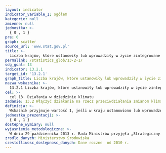 ```yaml
---
layout: indicator
indicator_variable_1: ogółem
kategorie: null
zmienne: null
jednostka: >-
  { 0 , 1 }
pre: 0
graph: scatter
source_url: 'www.stat.gov.pl'
title: >-
  Liczba krajów, które ustanowiły lub wprowadziły w życie zintegrowane polityki / strategie / plany zwiększające ich zdolność do przystosowania się do niekorzystnych skutków zmian klimatu, wspierające odporność klimatu i niską emisję gazów cieplarnianych w sposób niezagrażający produkcji żywności (w tym dostosowanie planu krajowego, wkład na poziomie krajowym, komunikacja krajowa, dwuletnie raporty i inne)
permalink: /statistics_glob/13-2-1/
sdg_goal: 13
indicator: 13.2.1
target_id: '13.2.1'
graph_title: Liczba krajów, które ustanowiły lub wprowadziły w życie zintegrowane polityki / strategie / plany zwiększające ich zdolność do przystosowania się do niekorzystnych skutków zmian klimatu, wspierające odporność klimatu i niską emisję gazów cieplarnianych w sposób niezagrażający produkcji żywności (w tym dostosowanie planu krajowego, wkład na poziomie krajowym, komunikacja krajowa, dwuletnie raporty i inne)
nazwa_wskaznika: >-
  13.2.1 Liczba krajów, które ustanowiły lub wprowadziły w życie zintegrowane polityki / strategie / plany zwiększające ich zdolność do przystosowania się do niekorzystnych skutków zmian klimatu, wspierające odporność klimatu i niską emisję gazów cieplarnianych w sposób niezagrażający produkcji żywności (w tym dostosowanie planu krajowego, wkład na poziomie krajowym, komunikacja krajowa, dwuletnie raporty i inne)
cel: >-
  cel 13. Działania w dziedzinie klimatu
zadanie: 13.2 Włączyć działania na rzecz przeciwdziałania zmianom klimatycznym do krajowych polityk, strategii i planów
definicja: >-
  Wskaźnik przyjmuje wartość 1, jeśli w kraju ustanowiono lub wprowadzono w życie zintegrowane polityki, strategie i/lub plany zwiększające jego zdolność do przystosowania się do niekorzystnych skutków zmian klimatu, wspierające odporność klimatu i niską emisję gazów cieplarnianych w sposób niezagrażający produkcji żywności (w tym dostosowanie planu krajowego, wkład na poziomie krajowym, komunikacja krajowa, dwuletnie raporty i inne).
jednostka_prezentacji: >-
  { 0 , 1 }
dostepne_wymiary: null
wyjasnienia_metodologiczne: >-
  W dniu 29 października 2013 r. Rada Ministrów przyjęła „Strategiczny plan adaptacji dla sektorów i obszarów wrażliwych na zmiany klimatu do roku 2020 z perspektywą do roku 2030”, tzw. SPA 2020. To pierwszy polski dokument strategiczny, który bezpośrednio dotyczy kwestii adaptacji do zachodzących zmian klimatu.celem SPA 2020 jest zapewnienie stabilnego rozwoju oraz efektywnego funkcjonowania gospodarki i społeczeństwa w obliczu ryzyk, jakie niosą za sobą zmiany klimatyczne. W dokumencie wskazano priorytetowe kierunki działań adaptacyjnych, które należy podjąć do 2020 roku w najbardziej wrażliwych na zmiany klimatu obszarach: gospodarce wodnej, rolnictwie, leśnictwie, różnorodności biologicznej, zdrowiu, energetyce, budownictwie i gospodarce przestrzennej, obszarach zurbanizowanych, transporcie, obszarach górskich i strefach wybrzeża. SPA 2020 jest elementem szerszego projektu badawczego o nazwie KLIMADA, realizowanego na zlecenie Ministerstwa Środowiska w latach 2011-2013 ze środków Narodowego Funduszu Ochrony Środowiska i Gospodarki Wodnej, obejmującego okres do 2070 roku.Strategia SPA 2020 wpisuje się w działania Unii Europejskiej w zakresie adaptacji do zmian klimatu, której celem jest poprawa odporności państw członkowskich na aktualne i oczekiwane zmiany klimatu, ze szczególnym uwzględnieniem lepszego przygotowania do ekstremalnych zjawisk klimatycznych i pogodowych oraz redukcji kosztów społeczno-ekonomicznych z tym związanych.Wraz z przyjętym przez Radę Ministrów dokumentem uruchomiona została strona internetowa klimada.mos.gov.pl, na której znajdują się informacje dotyczące zmian klimatu oraz adaptacji do nich.
zrodlo_danych: Ministerstwo Środowiska
czestotliwosc_dostępnosc_danych: Dane roczne  od 2010 r.
---
```

